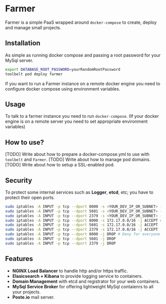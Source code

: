 # Farmer

Farmer is a simple PaaS wrapped around `docker-compose` to create, deploy and manage small projects.

## Installation
As simple as running docker compose and passing a root password for your MySql server.
```sh
export DATABASE_ROOT_PASSWORD=yourRandomRootPassword
toolbelt pod deploy farmer
```

If you want to run a Farmer instance on a remote docker engine you need to configure docker compose using environment variables.

## Usage
To talk to a farmer instance you need to run `docker-compose`. (If your docker engine is on a remote server you need to set appropriate environment variables)

## How to use?
[TODO] Write about how to prepare a docker-compose.yml to use with `toolbelt` and `Farmer`.
[TODO] Write about how to manage pod domains.
[TODO] Write about how to setup a SSL-enabled pod.

## Security
To protect some internal services such as **Logger**, **etcd**, etc; you have to protect their open ports.
```sh
sudo iptables -A INPUT -p tcp --dport 8000 -s <YOUR_DEV_IP_OR_SUBNET> -j ACCEPT
sudo iptables -A INPUT -p tcp --dport 5601 -s <YOUR_DEV_IP_OR_SUBNET> -j ACCEPT
sudo iptables -A INPUT -p tcp --dport 2379 -s <YOUR_DEV_IP_OR_SUBNET> -j ACCEPT
sudo iptables -A INPUT -p tcp --dport 8000 -s 172.17.0.0/16 -j ACCEPT # So that other containers can see these ports.
sudo iptables -A INPUT -p tcp --dport 5601 -s 172.17.0.0/16 -j ACCEPT
sudo iptables -A INPUT -p tcp --dport 2379 -s 172.17.0.0/16 -j ACCEPT
sudo iptables -A INPUT -p tcp --dport 8000 -j DROP # Deny for everyone else.
sudo iptables -A INPUT -p tcp --dport 5601 -j DROP
sudo iptables -A INPUT -p tcp --dport 2379 -j DROP
```

## Features
* **NGINX Load Balancer** to handle http and/or https traffic.
* **Elasicsearch + Kibana** to provide logging service to containers.
* **Domain Management** with etcd and registrator for your web containers.
* **MySql Service Broker** for offering lightweight MySql contaienrs to all your projects.
* **Poste.io** mail server.
